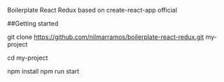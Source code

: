 Boilerplate React Redux based on create-react-app official

##Getting started

git clone https://github.com/nilmarramos/boilerplate-react-redux.git my-project

cd my-project

npm install
npm run start
